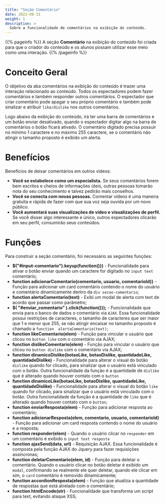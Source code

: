 ```yaml
---
title: "Seção Comentário"
date: 2022-08-31
weight: 1
description: >
  Sobre a funcionalidade de comentários na exibição do conteúdo.
---
```

{{% pageinfo %}}
A seção **Comentário** na exibição do conteúdo foi criada para que o criador do conteúdo e os alunos possam utilizar esse meio como uma interação.
{{% /pageinfo %}}

# Conceito Geral
O objetivo da aba comentários na exibição do conteúdo é trazer uma interação relacionado ao conteúdo. Todos os espectadores podem fazer comentários e também responder outros comentários. O espectador que criar comentário pode apagar o seu próprio comentário e também pode sinalizar e atribuir `like/dislike` nos outros comentários.

Logo abaixo da exibição do conteúdo, irá ter uma barra de comentários e um botão enviar desativado, quando o espectador digitar algo na barra de comentários o botão ficará ativado. O comentário digitado precisa possuir no mínimo 1 caractere e no máximo 255 caractere, se o comentário não atingir o tamanho proposto é exibido um alerta.

# Benefícios
Benefícios de deixar comentários em outros vídeos:
-   **Você se estabelece como um especialista.** Se seus comentários forem bem escritos  e cheios de informações úteis, outras pessoas tomarão nota do seu conhecimento e talvez pedirão mais conselhos.
-   **Você se conecta com novas pessoas.** Comentar vídeos é uma maneira gratuita e rápida de fazer com que sua voz seja ouvida por um novo público.
-   **Você aumentará suas visualizações de vídeo e visualizações de perfil.** Se você disser algo interessante e único, outros espectadores clicarão em seu perfil, consumirão seus conteúdos.

# Funções 
Para construir a seção comentário, foi necessário as seguintes funções:
 - **$("#input-comentario").keyup(function()})** - Funcionalidade para ativar o botão enviar quando um caractere for digitado no `input text` comentário;
 - **function  adicionarComentario(comentario, usuario, comentarioId)}** - Função para adicionar um card comentário contendo o nome do usuário e comentário dinamicamente dentro da `div secao-comentario`;
 - **function  alertaComentario(text)** - Exibi um modal de alerta com text de acordo que passar como parâmetro;
 - **$( "#enviar_comentario" ).click(function()});** - Funcionalidade que envia para o banco de dados o comentário via `AJAX`. Essa funcionalidade possui restrições de caracteres, o tamanho de caracteres que ser maior que 1 e menor que 255, se não atingir encaixar no tamanho proposto é chamado a `function  alertaComentario(text)`;
- **function  likeComentario(elem)** - Função para vincular o usuário que clicou no `button like` com o comentário via AJAX;
- **function  dislikeComentario(elem)** - Função para vincular o usuário que clicou no `button dislike` com o comentário via AJAX;
- **function  dinamicoDislike(botaoLike, botaoDislike, quantidadeLike, quantidadeDislike)** - Funcionalidade para alterar o visual do botão `dislike` quando for clicado, para sinalizar que o usuário está vinculado com o botão. Outra funcionalidade da função é a quantidade de `dislike` que é alterado quando houver contato com o `button`
- **function  dinamicoLike(botaoLike, botaoDislike, quantidadeLike, quantidadeDislike)** - Funcionalidade para alterar o visual do botão `like` quando for clicado, para sinalizar que o usuário está vinculado com o botão. Outra funcionalidade da função é a quantidade de `like` que é alterado quando houver contato com o `button`;
- **function  enviarResposta(elem)** - Função para adicionar resposta ao comentário;
- **function  adicionarResposta(elem, comentario, usuario, comentarioId)** - Função para adicionar um card resposta contendo o nome do usuário e a resposta;
- **function  responder(elem)** -  Quando o usuário clicar no `responder` em um comentário é exibido  o `input text resposta` 
- **function  ajaxSend(data, url)** - Requisição AJAX. Essa funcionalidade é composta pela função AJAX do Jquery para fazer requisições assíncronas;
- **function  deletarComentario(elem, id)** - Função para deletar o comentário. Quando o usuário clicar no botão deletar é exibido um `modal`, confirmando se realmente ele quer deletar, quando ele clicar em sim, o `card` comentário é removido dinamicamente;
- **function  accordionResposta(elem)** - Função que atualiza a quantidade de respostas que está atrelado com o comentário;
- **function  htmlEncode(str)** - Funcionalidade que transforma um script para text, evitando ataque XSS;